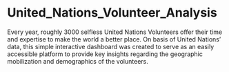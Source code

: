 # United_Nations_Volunteer_Analysis

Every year, roughly 3000 selfless United Nations Volunteers offer their time and expertise to make 
the world a better place.
On basis of United Nations’ data, this simple interactive dashboard was created to serve as an 
easily accessible platform to provide key insights regarding the geographic mobilization and 
demographics of the volunteers.
